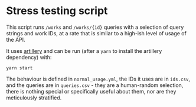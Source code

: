 # Stress testing script

This script runs `/works` and `/works/{id}` queries with a selection of query strings and work IDs, at a rate that is similar to a high-ish level of usage of the API.

It uses [artillery](https://artillery.io/) and can be run \(after a `yarn` to install the artillery dependency\) with:

```text
yarn start
```

The behaviour is defined in `normal_usage.yml`, the IDs it uses are in `ids.csv`, and the queries are in `queries.csv` - they are a human-random selection, there is nothing special or specifically useful about them, nor are they meticulously stratified.

